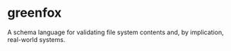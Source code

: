 # greenfox
A schema language for validating file system contents and, by implication, real-world systems.
